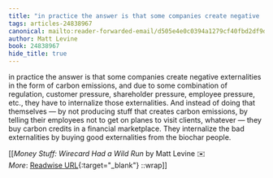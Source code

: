 ```yaml
---
title: "in practice the answer is that some companies create negative ..."
tags: articles-24838967
canonical: mailto:reader-forwarded-email/d505e4e0c0394a1279cf40fbd2df9d97
author: Matt Levine
book: 24838967
hide_title: true
---
```


in practice the answer is that some companies create negative externalities in the form of carbon emissions, and due to some combination of regulation, customer pressure, shareholder pressure, employee pressure, etc., they have to internalize those externalities. And instead of doing that themselves — by not producing stuff that creates carbon emissions, by telling their employees not to get on planes to visit clients, whatever — they buy carbon credits in a financial marketplace. They internalize the bad externalities by buying good externalities from the biochar people.


[[<cite>_Money Stuff: Wirecard Had a Wild Run_</cite> by Matt Levine ✉️<br>
_More_: [Readwise URL](https://readwise.io/open/483720297){:target="_blank"}
::wrap]]